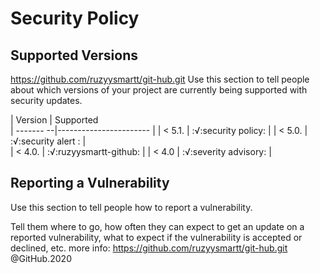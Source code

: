 # Security Policy

## Supported Versions
https://github.com/ruzyysmartt/git-hub.git
Use this section to tell people about which versions of your project are
currently being supported with security updates.

| Version   |       Supported              
| ------- --|----------------------- |
| < 5.1.    | :√:security policy:    |
| < 5.0.    | :√:security alert :    |           
| < 4.0.    | :√:ruzyysmartt-github: |
| < 4.0     | :√:severity advisory:  |              

## Reporting a Vulnerability

Use this section to tell people how to report a vulnerability.

Tell them where to go, how often they can expect to get an update on a
reported vulnerability, what to expect if the vulnerability is accepted or
declined, etc.
more info:
https://github.com/ruzyysmartt/git-hub.git
@GitHub.2020
